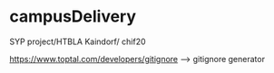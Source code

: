 # campusDelivery
SYP project/HTBLA Kaindorf/ chif20

https://www.toptal.com/developers/gitignore --> gitignore generator
